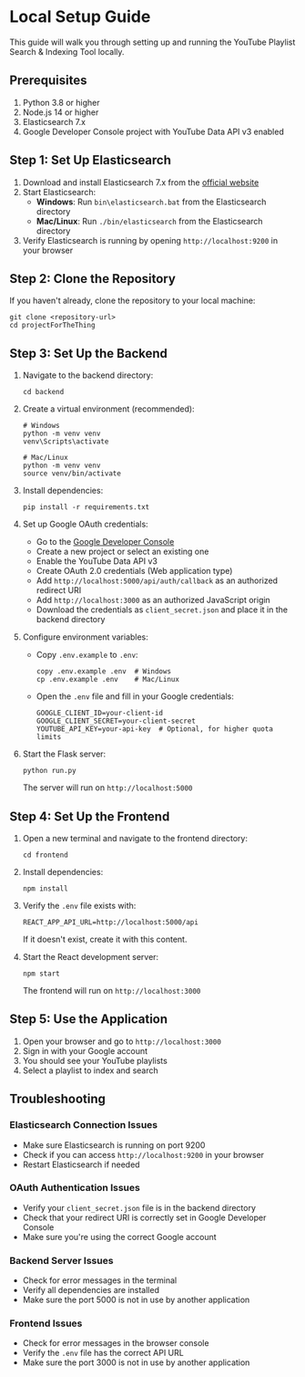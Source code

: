 # Local Setup Guide

This guide will walk you through setting up and running the YouTube Playlist Search & Indexing Tool locally.

## Prerequisites

1. Python 3.8 or higher
2. Node.js 14 or higher
3. Elasticsearch 7.x
4. Google Developer Console project with YouTube Data API v3 enabled

## Step 1: Set Up Elasticsearch

1. Download and install Elasticsearch 7.x from the [official website](https://www.elastic.co/downloads/elasticsearch)
2. Start Elasticsearch:
   - **Windows**: Run `bin\elasticsearch.bat` from the Elasticsearch directory
   - **Mac/Linux**: Run `./bin/elasticsearch` from the Elasticsearch directory
3. Verify Elasticsearch is running by opening `http://localhost:9200` in your browser

## Step 2: Clone the Repository

If you haven't already, clone the repository to your local machine:

```
git clone <repository-url>
cd projectForTheThing
```

## Step 3: Set Up the Backend

1. Navigate to the backend directory:
   ```
   cd backend
   ```

2. Create a virtual environment (recommended):
   ```
   # Windows
   python -m venv venv
   venv\Scripts\activate

   # Mac/Linux
   python -m venv venv
   source venv/bin/activate
   ```

3. Install dependencies:
   ```
   pip install -r requirements.txt
   ```

4. Set up Google OAuth credentials:
   - Go to the [Google Developer Console](https://console.developers.google.com/)
   - Create a new project or select an existing one
   - Enable the YouTube Data API v3
   - Create OAuth 2.0 credentials (Web application type)
   - Add `http://localhost:5000/api/auth/callback` as an authorized redirect URI
   - Add `http://localhost:3000` as an authorized JavaScript origin
   - Download the credentials as `client_secret.json` and place it in the backend directory

5. Configure environment variables:
   - Copy `.env.example` to `.env`:
     ```
     copy .env.example .env  # Windows
     cp .env.example .env    # Mac/Linux
     ```
   - Open the `.env` file and fill in your Google credentials:
     ```
     GOOGLE_CLIENT_ID=your-client-id
     GOOGLE_CLIENT_SECRET=your-client-secret
     YOUTUBE_API_KEY=your-api-key  # Optional, for higher quota limits
     ```

6. Start the Flask server:
   ```
   python run.py
   ```
   The server will run on `http://localhost:5000`

## Step 4: Set Up the Frontend

1. Open a new terminal and navigate to the frontend directory:
   ```
   cd frontend
   ```

2. Install dependencies:
   ```
   npm install
   ```

3. Verify the `.env` file exists with:
   ```
   REACT_APP_API_URL=http://localhost:5000/api
   ```
   If it doesn't exist, create it with this content.

4. Start the React development server:
   ```
   npm start
   ```
   The frontend will run on `http://localhost:3000`

## Step 5: Use the Application

1. Open your browser and go to `http://localhost:3000`
2. Sign in with your Google account
3. You should see your YouTube playlists
4. Select a playlist to index and search

## Troubleshooting

### Elasticsearch Connection Issues

- Make sure Elasticsearch is running on port 9200
- Check if you can access `http://localhost:9200` in your browser
- Restart Elasticsearch if needed

### OAuth Authentication Issues

- Verify your `client_secret.json` file is in the backend directory
- Check that your redirect URI is correctly set in Google Developer Console
- Make sure you're using the correct Google account

### Backend Server Issues

- Check for error messages in the terminal
- Verify all dependencies are installed
- Make sure the port 5000 is not in use by another application

### Frontend Issues

- Check for error messages in the browser console
- Verify the `.env` file has the correct API URL
- Make sure the port 3000 is not in use by another application
